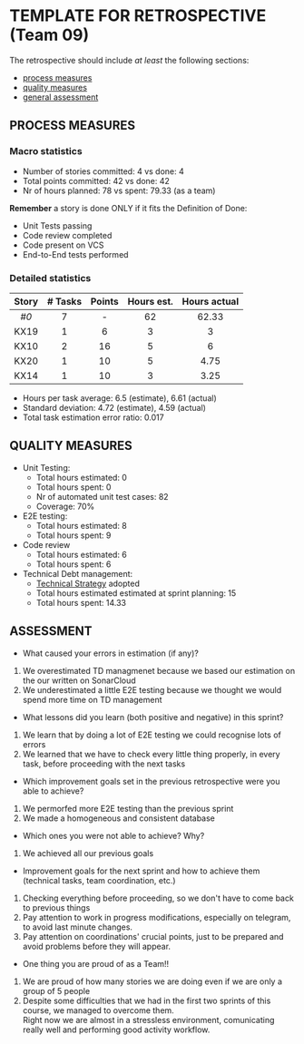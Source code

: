 # TEMPLATE FOR RETROSPECTIVE (Team 09)

The retrospective should include _at least_ the following
sections:

- [process measures](#process-measures)
- [quality measures](#quality-measures)
- [general assessment](#assessment)

## PROCESS MEASURES

### Macro statistics

- Number of stories committed: 4 vs done: 4
- Total points committed: 42 vs done: 42
- Nr of hours planned: 78 vs spent: 79.33 (as a team)

**Remember** a story is done ONLY if it fits the Definition of Done:

- Unit Tests passing
- Code review completed
- Code present on VCS
- End-to-End tests performed

### Detailed statistics

| Story | # Tasks | Points | Hours est. | Hours actual |
| :---: | :-----: | :----: | :--------: | :----------: |
| _#0_  |    7    |   -    |     62     |    62.33     |
| KX19  |    1    |   6    |     3      |      3       |
| KX10  |    2    |   16   |     5      |      6       |
| KX20  |    1    |   10   |     5      |     4.75     |
| KX14  |    1    |   10   |     3      |     3.25     |

- Hours per task average: 6.5 (estimate), 6.61 (actual)
- Standard deviation: 4.72 (estimate), 4.59 (actual)
- Total task estimation error ratio: 0.017

## QUALITY MEASURES

- Unit Testing:
  - Total hours estimated: 0
  - Total hours spent: 0
  - Nr of automated unit test cases: 82
  - Coverage: 70%
- E2E testing:
  - Total hours estimated: 8
  - Total hours spent: 9
- Code review
  - Total hours estimated: 6
  - Total hours spent: 6
- Technical Debt management:
  - [Technical Strategy](../TD_stategy.md) adopted
  - Total hours estimated estimated at sprint planning: 15
  - Total hours spent: 14.33

## ASSESSMENT

- What caused your errors in estimation (if any)?

1. We overestimated TD managmenet because we based our estimation on the our written on SonarCloud
2. We underestimated a little E2E testing because we thought we would spend more time on TD management

- What lessons did you learn (both positive and negative) in this sprint?

1. We learn that by doing a lot of E2E testing we could recognise lots of errors
2. We learned that we have to check every little thing properly, in every task, before proceeding with the next tasks

- Which improvement goals set in the previous retrospective were you able to achieve?

1. We permorfed more E2E testing than the previous sprint
2. We made a homogeneous and consistent database

- Which ones you were not able to achieve? Why?

1. We achieved all our previous goals

- Improvement goals for the next sprint and how to achieve them (technical tasks, team coordination, etc.)

1. Checking everything before proceeding, so we don't have to come back to previous things
2. Pay attention to work in progress modifications, especially on telegram, to avoid last minute changes.
3. Pay attention on coordinations' crucial points, just to be prepared and avoid problems before they will appear.

- One thing you are proud of as a Team!!

1. We are proud of how many stories we are doing even if we are only a group of 5 people
2. Despite some difficulties that we had in the first two sprints of this course, we managed to overcome them.  
Right now we are almost in a stressless environment, comunicating really well and performing good activity workflow.
